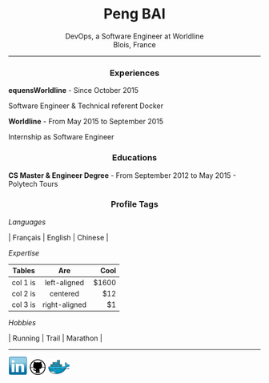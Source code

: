 <center> <h1>Peng BAI</h1> </center>

<center>DevOps, a Software Engineer at Worldline</center>
<center>Blois, France</center>

------

<center> <h3>Experiences</h3> </center>

**equensWorldline**  -  Since  October 2015  

Software Engineer & Technical referent Docker

**Worldline**  -  From  May 2015  to September 2015 

Internship as Software Engineer

<center> <h3>Educations</h3> </center>

**CS Master & Engineer Degree**  -  From  September 2012  to May 2015  - Polytech Tours 

<center> <h3>Profile Tags</h3> </center>

*Languages*

| Français | English | Chinese |


*Expertise*

| Tables   |      Are      |  Cool |
|----------|:-------------:|------:|
| col 1 is |  left-aligned | $1600 |
| col 2 is |    centered   |   $12 |
| col 3 is | right-aligned |    $1 |


*Hobbies*

| Running | Trail | Marathon |

----

[![Linkedin](./img/linkedin.PNG)](https://www.linkedin.com/in/baipeng)
[![Github](./img/github.PNG)](https://github.com/PengBAI)
[![Dockerhub](./img/docker.PNG)](https://hub.docker.com/u/pengbai/)
